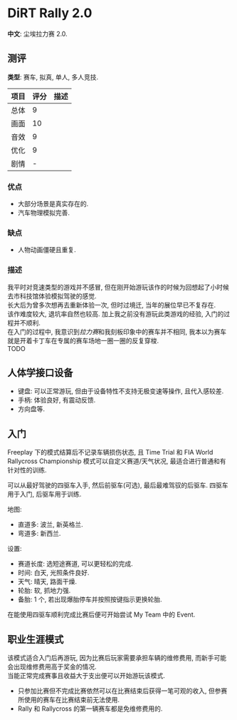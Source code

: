 # DiRT Rally 2.0

**中文**: 尘埃拉力赛 2.0.  

## 测评

**类型**: 赛车, 拟真, 单人, 多人竞技.  

| 项目 | 评分 | 描述 |
| ---- | ---- | ---- |
| 总体 | 9    |      |
| 画面 | 10   |      |
| 音效 | 9    |      |
| 优化 | 9    |      |
| 剧情 | -    |      |

### 优点

- 大部分场景是真实存在的.
- 汽车物理模拟完善.

### 缺点

- 人物动画僵硬且重复.

### 描述

我平时对竞速类型的游戏并不感冒, 但在刚开始游玩该作的时候为回想起了小时候去市科技馆体验模拟驾驶的感觉.  
长大后为曾多次想再去重新体验一次, 但时过境迁, 当年的展位早已不复存在.  
该作难度较大, 退坑率自然也较高. 加上我之前没有游玩此类游戏的经验, 入门的过程并不顺利.  
在入门的过程中, 我意识到*拉力赛*和我刻板印象中的赛车并不相同, 我本以为赛车就是开着卡丁车在专属的赛车场地一圈一圈的反复穿梭.  
TODO

## 人体学接口设备

- 键盘: 可以正常游玩, 但由于设备特性不支持无极变速等操作, 且代入感较差.
- 手柄: 体验良好, 有震动反馈.
- 方向盘等.

## 入门

Freeplay 下的模式结算后不记录车辆损伤状态, 且 Time Trial 和 FIA World Rallycross Championship 模式可以自定义赛道/天气状况, 最适合进行普通和有针对性的训练.  

可以从最好驾驶的四驱车入手, 然后前驱车(可选), 最后最难驾驭的后驱车. 四驱车用于入门, 后驱车用于训练.  

地图:  

- 直道多: 波兰, 新英格兰.
- 弯道多: 新西兰.

设置:  

- 赛道长度: 选短途赛道, 可以更轻松的完成.
- 时间: 白天, 光照条件良好.
- 天气: 晴天, 路面干燥.
- 轮胎: 软, 抓地力强.
- 备胎: 1 个, 若出现爆胎停车并按照按键指示更换轮胎.

在能使用四驱车顺利完成比赛后便可开始尝试 My Team 中的 Event.  

## 职业生涯模式

该模式适合入门后再游玩, 因为比赛后玩家需要承担车辆的维修费用, 而新手可能会出现维修费用高于奖金的情况.  
当能正常完成赛事且收益大于支出便可以开始游玩该模式.  

- 只参加比赛但不完成比赛依然可以在比赛结束后获得一笔可观的收入, 但参赛所使用的赛车在比赛结束前无法使用.
- Rally 和 Rallycross 的第一辆赛车都是免维修费用的.

